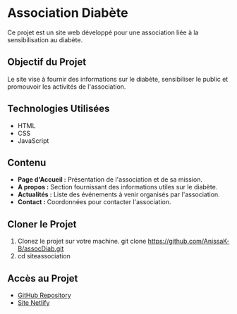 # Association Diabète

Ce projet est un site web développé pour une association liée à la sensibilisation au diabète.

## Objectif du Projet
Le site vise à fournir des informations sur le diabète, sensibiliser le public et promouvoir les activités de l'association.

## Technologies Utilisées
- HTML
- CSS
- JavaScript

## Contenu
- **Page d'Accueil :** Présentation de l'association et de sa mission.
- **A propos :** Section fournissant des informations utiles sur le diabète.
- **Actualités :** Liste des événements à venir organisés par l'association.
- **Contact :** Coordonnées pour contacter l'association.

## Cloner le Projet
1. Clonez le projet sur votre machine. git clone https://github.com/AnissaK-B/assocDiab.git
2. cd siteassociation


## Accès au Projet
- [GitHub Repository](https://github.com/AnissaK-B/assocDiab.git)
- [Site Netlify](https://inquisitive-pithivier-f354f4.netlify.app/)

